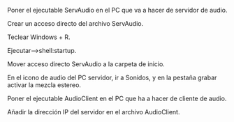 Poner el ejecutable ServAudio en el PC que va a hacer de servidor de audio.

Crear un acceso directo del archivo ServAudio.

Teclear Windows + R.

Ejecutar-->shell:startup.

Mover acceso directo ServAudio a la carpeta de inicio.

En el icono de audio del PC servidor, ir a Sonidos, y en la pestaña grabar activar la mezcla estereo.

Poner el ejecutable AudioClient en el PC que ha a hacer de cliente de audio.

Añadir la dirección IP del servidor en el archivo AudioClient.

